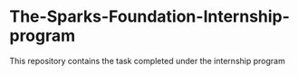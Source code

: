 # The-Sparks-Foundation-Internship-program
This repository contains the task completed under the internship program
